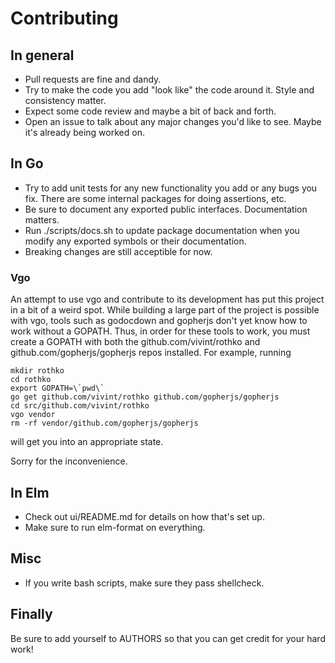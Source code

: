 # Contributing

## In general

- Pull requests are fine and dandy.
- Try to make the code you add "look like" the code around it. Style and
  consistency matter.
- Expect some code review and maybe a bit of back and forth.
- Open an issue to talk about any major changes you'd like to see. Maybe it's
  already being worked on.

## In Go

- Try to add unit tests for any new functionality you add or any bugs you fix.
  There are some internal packages for doing assertions, etc.
- Be sure to document any exported public interfaces. Documentation matters.
- Run ./scripts/docs.sh to update package documentation when you modify any
  exported symbols or their documentation.
- Breaking changes are still acceptible for now.

### Vgo

An attempt to use vgo and contribute to its development has put this project
in a bit of a weird spot. While building a large part of the project is
possible with vgo, tools such as godocdown and gopherjs don't yet know how to
work without a GOPATH. Thus, in order for these tools to work, you must create
a GOPATH with both the github.com/vivint/rothko and
github.com/gopherjs/gopherjs repos installed. For example, running

```
mkdir rothko
cd rothko
export GOPATH=\`pwd\`
go get github.com/vivint/rothko github.com/gopherjs/gopherjs
cd src/github.com/vivint/rothko
vgo vendor
rm -rf vendor/github.com/gopherjs/gopherjs
```

will get you into an appropriate state.

Sorry for the inconvenience.

## In Elm

- Check out ui/README.md for details on how that's set up.
- Make sure to run elm-format on everything.

## Misc

- If you write bash scripts, make sure they pass shellcheck.

## Finally

Be sure to add yourself to AUTHORS so that you can get credit for your hard
work!
